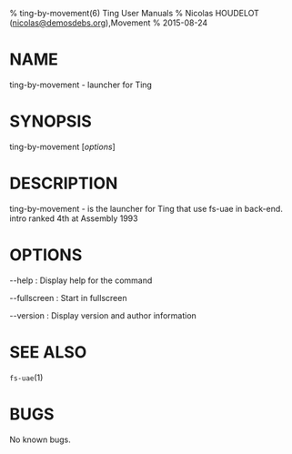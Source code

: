 % ting-by-movement(6) Ting User Manuals
% Nicolas HOUDELOT (nicolas@demosdebs.org),Movement
% 2015-08-24

# NAME
ting-by-movement - launcher for Ting

# SYNOPSIS
ting-by-movement [*options*]

# DESCRIPTION
ting-by-movement - is the launcher for Ting that use fs-uae in back-end.  
intro ranked 4th at Assembly 1993

# OPTIONS
\--help
:   Display help for the command

\--fullscreen
:   Start in fullscreen

\--version
:   Display version and author information

# SEE ALSO
`fs-uae`(1)

# BUGS
No known bugs.
